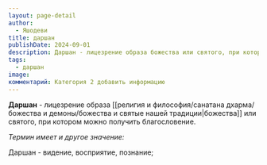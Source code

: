 ```yaml
---
layout: page-detail
author:
  - Яшодеви
title: даршан
publishDate: 2024-09-01
description: Даршан - лицезрение образа божества или святого, при котором можно получить благословение.
tags:
  - даршан
image: 
комментарий: Категория 2 добавить информацию
---
```

**Даршан** - лицезрение образа [[религия и философия/санатана дхарма/божества и демоны/божества и святые нашей традиции|божества]] или святого, при котором можно получить благословение.

*Термин имеет и другое значение:*

 Даршан - видение, восприятие, познание;
